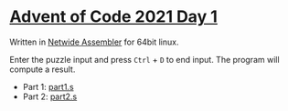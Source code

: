 # [Advent of Code 2021 Day 1](https://adventofcode.com/2021/day/1)

Written in [Netwide Assembler](https://en.wikipedia.org/wiki/Netwide_Assembler) for 64bit linux.

Enter the puzzle input and press `Ctrl` + `D` to end input. The program will compute a result.

  * Part 1: [part1.s](part1.s)
  * Part 2: [part2.s](part2.s)